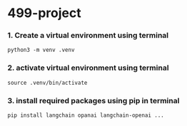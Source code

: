 # 499-project

### 1. Create a virtual environment using terminal 
```
python3 -m venv .venv
```
### 2. activate virtual environment using terminal 
```
source .venv/bin/activate
```
### 3. install required packages using pip in terminal 
```
pip install langchain opanai langchain-openai ... 
```